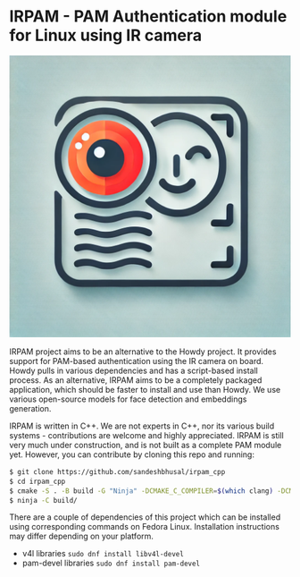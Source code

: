# IRPAM - PAM Authentication module for Linux using IR camera

![](project_icon.webp)

IRPAM project aims to be an alternative to the Howdy project. It provides support for PAM-based authentication using the IR camera on board. Howdy pulls in various dependencies and has a script-based install process. As an alternative, IRPAM aims to be a completely packaged application, which should be faster to install and use than Howdy. We use various open-source models for face detection and embeddings generation. 

IRPAM is written in C++. We are not experts in C++, nor its various build systems - contributions are welcome and highly appreciated. IRPAM is still very much under construction, and is not built as a complete PAM module yet. However, you can contribute by cloning this repo and running:

```bash
$ git clone https://github.com/sandeshbhusal/irpam_cpp
$ cd irpam_cpp
$ cmake -S . -B build -G "Ninja" -DCMAKE_C_COMPILER=$(which clang) -DCMAKE_CXX_COMPILER=$(which clang++)
$ ninja -C build/
```

There are a couple of dependencies of this project which can be installed using corresponding commands on Fedora Linux. 
Installation instructions may differ depending on your platform.

- v4l libraries `sudo dnf install libv4l-devel`
- pam-devel libraries `sudo dnf install pam-devel`

